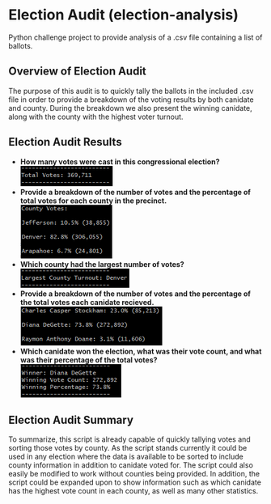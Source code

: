 # Election Audit (election-analysis)
Python challenge project to provide analysis of a .csv file containing a list of ballots.

## Overview of Election Audit
The purpose of this audit is to quickly tally the ballots in the included .csv file in order to provide a breakdown of the voting results by both canidate and county. During the breakdown we also present the winning canidate, along with the county with the highest voter turnout.

## Election Audit Results

* **How many votes were cast in this congressional election?**  
  ![total-votes.png](./Resources/total-votes.png)
* **Provide a breakdown of the number of votes and the percentage of total votes for each county in the precinct.**  
  ![county-votes.png](./Resources/county-votes.png)
* **Which county had the largest number of votes?**  
  ![highest-turnout.png](./Resources/highest-turnout.png)
* **Provide a breakdown of the number of votes and the percentage of the total votes each canidate recieved.**  
  ![canidate-votes.png](./Resources/canidate-votes.png)
* **Which canidate won the election, what was their vote count, and what was their percentage of the total votes?**  
  ![winning-canidate.png](./Resources/winning-canidate.png)

## Election Audit Summary
To summarize, this script is already capable of quickly tallying votes and sorting those votes by county. As the script stands currently it could be used in any election where the data is available to be sorted to include county information in addition to canidate voted for. The script could also easily be modified to work without counties being provided. In addition, the script could be expanded upon to show information such as which canidate has the highest vote count in each county, as well as many other statistics.
